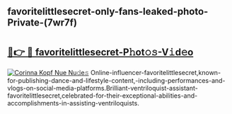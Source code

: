 ## favoritelittlesecret-only-fans​-leaked-photo​-Private-(7wr7f)


# <h2><a href="https://mediaupload.pro?title=favoritelittlesecret&ref=git">🔗👉 🔴 favoritelittlesecret-P𝚑ot𝚘𝚜-V𝚒d𝚎o</a></h2>

[![Corinna Kopf Nue Nu𝚍e𝚜](https://i.imgur.com/0qMVB7G.gif)](https://mediaupload.pro?title=favoritelittlesecret&ref=git)
Online-influencer-favoritelittlesecret,known-for-publishing-dance-and-lifestyle-content,-including-performances-and-vlogs-on-social-media-platforms.Brilliant-ventriloquist-assistant-favoritelittlesecret,celebrated-for-their-exceptional-abilities-and-accomplishments-in-assisting-ventriloquists.  